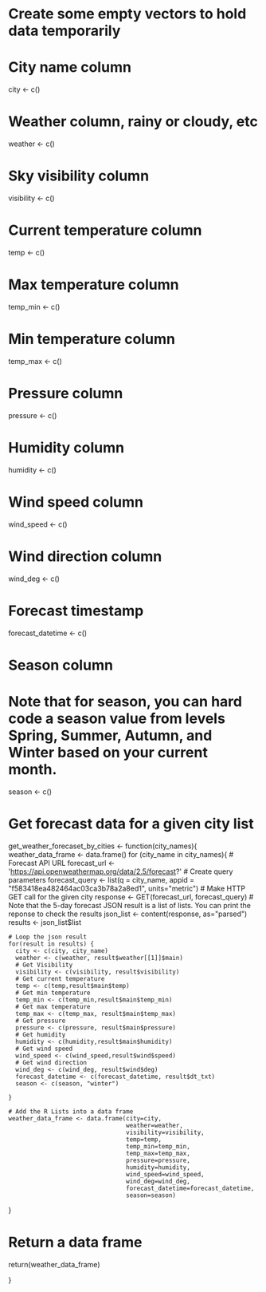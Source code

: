 # Create some empty vectors to hold data temporarily
  # City name column
  city <- c()
  # Weather column, rainy or cloudy, etc
  weather <- c()
  # Sky visibility column
  visibility <- c()
  # Current temperature column
  temp <- c()
  # Max temperature column
  temp_min <- c()
  # Min temperature column
  temp_max <- c()
  # Pressure column
  pressure <- c()
  # Humidity column
  humidity <- c()
  # Wind speed column
  wind_speed <- c()
  # Wind direction column
  wind_deg <- c()
  # Forecast timestamp
  forecast_datetime <- c()
  # Season column
  # Note that for season, you can hard code a season value from levels Spring, Summer, Autumn, and Winter based on your current month.
  season <- c()

# Get forecast data for a given city list
get_weather_forecaset_by_cities <- function(city_names){
  weather_data_frame <- data.frame()
  for (city_name in city_names){
    # Forecast API URL
    forecast_url <- 'https://api.openweathermap.org/data/2.5/forecast?'
    # Create query parameters
    forecast_query <- list(q = city_name, appid = "f583418ea482464ac03ca3b78a2a8ed1", units="metric")
    # Make HTTP GET call for the given city
    response <- GET(forecast_url, forecast_query)
    # Note that the 5-day forecast JSON result is a list of lists. You can print the reponse to check the results
    json_list <- content(response, as="parsed")
    results <- json_list$list
    
    # Loop the json result
    for(result in results) {
      city <- c(city, city_name)
      weather <- c(weather, result$weather[[1]]$main)
      # Get Visibility
      visibility <- c(visibility, result$visibility)
      # Get current temperature
      temp <- c(temp,result$main$temp)
      # Get min temperature
      temp_min <- c(temp_min,result$main$temp_min)
      # Get max temperature
      temp_max <- c(temp_max, result$main$temp_max)
      # Get pressure
      pressure <- c(pressure, result$main$pressure)
      # Get humidity
      humidity <- c(humidity,result$main$humidity)
      # Get wind speed
      wind_speed <- c(wind_speed,result$wind$speed)
      # Get wind direction
      wind_deg <- c(wind_deg, result$wind$deg)
      forecast_datetime <- c(forecast_datetime, result$dt_txt)
      season <- c(season, "winter")
      
    }
    
    # Add the R Lists into a data frame
    weather_data_frame <- data.frame(city=city,
                                     weather=weather, 
                                     visibility=visibility, 
                                     temp=temp, 
                                     temp_min=temp_min, 
                                     temp_max=temp_max, 
                                     pressure=pressure, 
                                     humidity=humidity, 
                                     wind_speed=wind_speed, 
                                     wind_deg=wind_deg,
                                     forecast_datetime=forecast_datetime,
                                     season=season)
  }
  
  # Return a data frame
  return(weather_data_frame)
  
}

